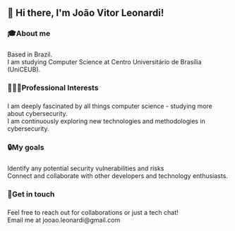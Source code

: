<h2 align="left">👋 Hi there, I'm João Vitor Leonardi!</h2>

###

<h3 align="left">🎓About me</h3>

###

<p align="left">Based in Brazil.<br>I am studying Computer Science at Centro Universitário de Brasília (UniCEUB).</p>

###

<h3 align="left">👨🏿‍💻Professional Interests</h3>

###

<p align="left">I am deeply fascinated by all things computer science - studying more about cybersecurity.<br>I am continuously exploring new technologies and methodologies in cybersecurity.</p>

###

<h3 align="left">🔒My goals</h3>

###

<p align="left">Identify any potential security vulnerabilities and risks<br>Connect and collaborate with other developers and technology enthusiasts.</p>

###

<h3 align="left">🔗Get in touch</h3>

###

<p align="left">Feel free to reach out for collaborations or just a tech chat!<br>Email me at jooao.leonardi@gmail.com</p>

###
